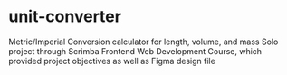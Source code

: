 # unit-converter
Metric/Imperial Conversion calculator for length, volume, and mass
Solo project through Scrimba Frontend Web Development Course, which provided project objectives as well as Figma design file
